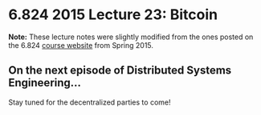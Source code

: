 6.824 2015 Lecture 23: Bitcoin
==============================

**Note:** These lecture notes were slightly modified from the ones posted on the
6.824 [course website](http://nil.csail.mit.edu/6.824/2015/schedule.html) from 
Spring 2015.

On the next episode of Distributed Systems Engineering...
---------------------------------------------------------

Stay tuned for the decentralized parties to come!

